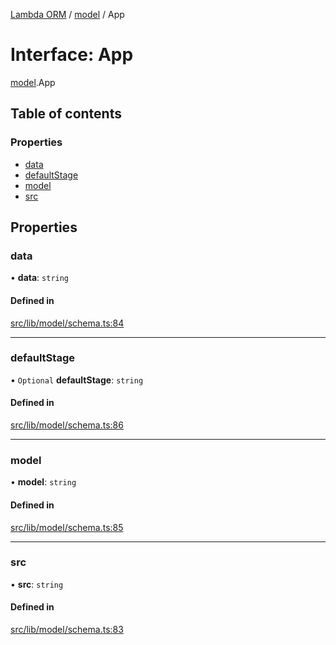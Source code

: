 [Lambda ORM](../README.md) / [model](../modules/model.md) / App

# Interface: App

[model](../modules/model.md).App

## Table of contents

### Properties

- [data](model.App.md#data)
- [defaultStage](model.App.md#defaultstage)
- [model](model.App.md#model)
- [src](model.App.md#src)

## Properties

### data

• **data**: `string`

#### Defined in

[src/lib/model/schema.ts:84](https://github.com/FlavioLionelRita/lambda-orm/blob/8e54723/src/lib/model/schema.ts#L84)

___

### defaultStage

• `Optional` **defaultStage**: `string`

#### Defined in

[src/lib/model/schema.ts:86](https://github.com/FlavioLionelRita/lambda-orm/blob/8e54723/src/lib/model/schema.ts#L86)

___

### model

• **model**: `string`

#### Defined in

[src/lib/model/schema.ts:85](https://github.com/FlavioLionelRita/lambda-orm/blob/8e54723/src/lib/model/schema.ts#L85)

___

### src

• **src**: `string`

#### Defined in

[src/lib/model/schema.ts:83](https://github.com/FlavioLionelRita/lambda-orm/blob/8e54723/src/lib/model/schema.ts#L83)
